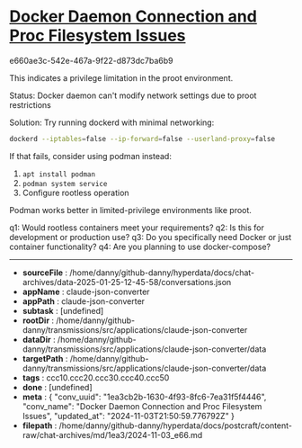 # [Docker Daemon Connection and Proc Filesystem Issues](https://claude.ai/chat/1ea3cb2b-1630-4f93-8fc6-7ea31f5f4446)

e660ae3c-542e-467a-9f22-d873dc7ba6b9

 This indicates a privilege limitation in the proot environment.

Status: Docker daemon can't modify network settings due to proot restrictions

Solution:
Try running dockerd with minimal networking:
```bash
dockerd --iptables=false --ip-forward=false --userland-proxy=false
```

If that fails, consider using podman instead:
1. `apt install podman`
2. `podman system service`
3. Configure rootless operation

Podman works better in limited-privilege environments like proot.

q1: Would rootless containers meet your requirements?
q2: Is this for development or production use?
q3: Do you specifically need Docker or just container functionality?
q4: Are you planning to use docker-compose?

---

* **sourceFile** : /home/danny/github-danny/hyperdata/docs/chat-archives/data-2025-01-25-12-45-58/conversations.json
* **appName** : claude-json-converter
* **appPath** : claude-json-converter
* **subtask** : [undefined]
* **rootDir** : /home/danny/github-danny/transmissions/src/applications/claude-json-converter
* **dataDir** : /home/danny/github-danny/transmissions/src/applications/claude-json-converter/data
* **targetPath** : /home/danny/github-danny/transmissions/src/applications/claude-json-converter/data
* **tags** : ccc10.ccc20.ccc30.ccc40.ccc50
* **done** : [undefined]
* **meta** : {
  "conv_uuid": "1ea3cb2b-1630-4f93-8fc6-7ea31f5f4446",
  "conv_name": "Docker Daemon Connection and Proc Filesystem Issues",
  "updated_at": "2024-11-03T21:50:59.776792Z"
}
* **filepath** : /home/danny/github-danny/hyperdata/docs/postcraft/content-raw/chat-archives/md/1ea3/2024-11-03_e66.md